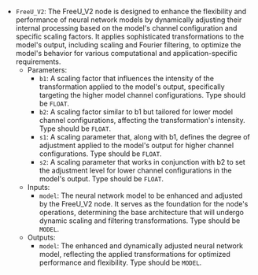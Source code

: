 - `FreeU_V2`: The FreeU_V2 node is designed to enhance the flexibility and performance of neural network models by dynamically adjusting their internal processing based on the model's channel configuration and specific scaling factors. It applies sophisticated transformations to the model's output, including scaling and Fourier filtering, to optimize the model's behavior for various computational and application-specific requirements.
    - Parameters:
        - `b1`: A scaling factor that influences the intensity of the transformation applied to the model's output, specifically targeting the higher model channel configurations. Type should be `FLOAT`.
        - `b2`: A scaling factor similar to b1 but tailored for lower model channel configurations, affecting the transformation's intensity. Type should be `FLOAT`.
        - `s1`: A scaling parameter that, along with b1, defines the degree of adjustment applied to the model's output for higher channel configurations. Type should be `FLOAT`.
        - `s2`: A scaling parameter that works in conjunction with b2 to set the adjustment level for lower channel configurations in the model's output. Type should be `FLOAT`.
    - Inputs:
        - `model`: The neural network model to be enhanced and adjusted by the FreeU_V2 node. It serves as the foundation for the node's operations, determining the base architecture that will undergo dynamic scaling and filtering transformations. Type should be `MODEL`.
    - Outputs:
        - `model`: The enhanced and dynamically adjusted neural network model, reflecting the applied transformations for optimized performance and flexibility. Type should be `MODEL`.
